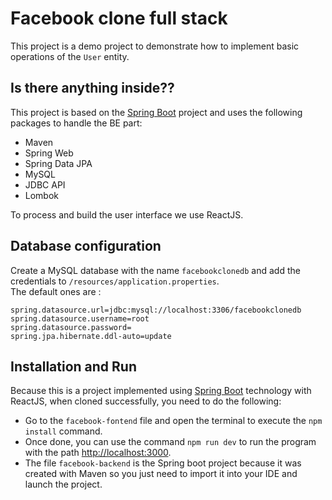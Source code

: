 # Facebook clone full stack

This project is a demo project to demonstrate how to implement basic operations of the `User` entity.

## Is there anything inside??

This project is based on the [Spring Boot](http://projects.spring.io/spring-boot/) project and uses the following packages to handle the BE part:
- Maven
- Spring Web
- Spring Data JPA
- MySQL
- JDBC API
- Lombok

To process and build the user interface we use ReactJS.

## Database configuration 
Create a MySQL database with the name `facebookclonedb` and add the credentials to `/resources/application.properties`.  
The default ones are :

```
spring.datasource.url=jdbc:mysql://localhost:3306/facebookclonedb
spring.datasource.username=root
spring.datasource.password=
spring.jpa.hibernate.ddl-auto=update
```

## Installation and Run
Because this is a project implemented using [Spring Boot](http://projects.spring.io/spring-boot/) technology with ReactJS, when cloned successfully, you need to do the following:
- Go to the `facebook-fontend` file and open the terminal to execute the `npm install` command.
- Once done, you can use the command `npm run dev` to run the program with the path [http://localhost:3000](http://localhost:3000).
- The file `facebook-backend` is the Spring boot project because it was created with Maven so you just need to import it into your IDE and launch the project.





